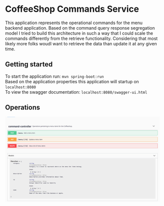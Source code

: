 # CoffeeShop Commands Service

This application represents the operational commands for the menu backend application.  Based on the command query response segregation model I tried to build this architecture in such a way that I could scale the commands differently from the retrieve functionality.  Considering that most likely more folks woudl want to retrieve the data than update it at any given time.

## Getting started
To start the application run: `mvn spring-boot:run`  
Based on the application properties this application will startup on `localhost:8080`  
To view the swagger documentation: `localhost:8080/swagger-ui.html`  


## Operations
![Swagger UI Image](img/swagger-docs.png?raw=true "Title")
